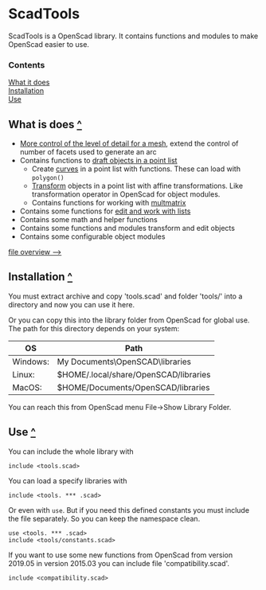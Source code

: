 
ScadTools
=========

ScadTools is a OpenScad library.
It contains functions and modules to make OpenScad easier to use.

### Contents
[contents]: #contents "Up to Contents"
[What it does](#what-it-does-)\
[Installation](#installation-)\
[Use](#use-)


What is does [^][contents]
------------

- [More control of the level of detail for a mesh][extend],
    extend the control of number of facets used to generate an arc
- Contains functions to [draft objects in a point list][draft]
  - Create [curves][curves] in a point list with functions.
    These can load with `polygon()`
  - [Transform][transform] objects in a point list with affine transformations.
    Like transformation operator in OpenScad for object modules.
  - Contains functions for working with [multmatrix][multmatrix]
- Contains some functions for [edit and work with lists][list]
- Contains some math and helper functions
- Contains some functions and modules transform and edit objects
- Contains some configurable object modules

[file overview -->](doc/file_overview.md)

[extend]:     doc/extend.md
[draft]:      doc/draft.md
[curves]:     doc/draft.md#curves-
[transform]:  doc/draft.md#transform-functions-
[multmatrix]: doc/draft.md#multmatrix-
[list]:       doc/list.md

Installation [^][contents]
------------

You must extract archive and copy 'tools.scad' and folder 'tools/' into a directory
and now you can use it here.
  
Or you can copy this into the library folder from OpenScad for global use.
The path for this directory depends on your system:

| OS       | Path
|----------|------
| Windows: | My Documents\OpenSCAD\libraries
| Linux:   | $HOME/.local/share/OpenSCAD/libraries
| MacOS:   | $HOME/Documents/OpenSCAD/libraries

You can reach this from OpenScad menu File->Show Library Folder.


Use [^][contents]
---

You can include the whole library with
```OpenSCAD
include <tools.scad>
```
  
You can load a specify libraries with
```OpenSCAD
include <tools. *** .scad>
```
Or even with `use`. But if you need this defined constants
you must include the file separately.
So you can keep the namespace clean.
```OpenSCAD
use <tools. *** .scad>
include <tools/constants.scad>
```
  
If you want to use some new functions from OpenScad from version 2019.05 in version 2015.03
you can include file 'compatibility.scad'.
```OpenSCAD
include <compatibility.scad>
```
